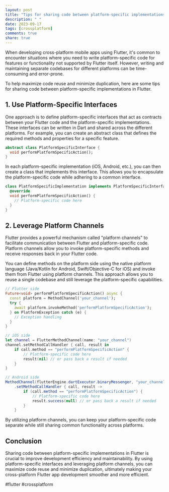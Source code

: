 ```yaml
---
layout: post
title: "Tips for sharing code between platform-specific implementations in Flutter."
description: " "
date: 2023-09-17
tags: [crossplatform]
comments: true
share: true
---
```


When developing cross-platform mobile apps using Flutter, it's common to encounter situations where you need to write platform-specific code for features or functionality not supported by Flutter itself. However, writing and maintaining separate codebases for different platforms can be time-consuming and error-prone.

To help maximize code reuse and minimize duplication, here are some tips for sharing code between platform-specific implementations in Flutter.

## 1. Use Platform-Specific Interfaces

One approach is to define platform-specific interfaces that act as contracts between your Flutter code and the platform-specific implementations. These interfaces can be written in Dart and shared across the different platforms. For example, you can create an abstract class that defines the required methods and properties for a specific feature.

```dart
abstract class PlatformSpecificInterface {
  void performPlatformSpecificAction();
}
```

In each platform-specific implementation (iOS, Android, etc.), you can then create a class that implements this interface. This allows you to encapsulate the platform-specific code while adhering to a common interface.

```dart
class PlatformSpecificImplementation implements PlatformSpecificInterface {
  @override
  void performPlatformSpecificAction() {
    // Platform-specific code here
  }
}
```

## 2. Leverage Platform Channels

Flutter provides a powerful mechanism called "platform channels" to facilitate communication between Flutter and platform-specific code. Platform channels allow you to invoke platform-specific methods and receive responses back in your Flutter code.

You can define methods on the platform side using the native platform language (Java/Kotlin for Android, Swift/Objective-C for iOS) and invoke them from Flutter using platform channels. This approach allows you to reuse a single codebase and still leverage the platform-specific capabilities.

```dart
// Flutter side
Future<void> performPlatformSpecificAction() async {
  const platform = MethodChannel('your_channel');
  try {
    await platform.invokeMethod('performPlatformSpecificAction');
  } on PlatformException catch (e) {
    // Exception handling
  }
}
```

```swift
// iOS side
let channel = FlutterMethodChannel(name: "your_channel")
channel.setMethodCallHandler { call, result in
    if call.method == "performPlatformSpecificAction" {
        // Platform-specific code here
        result(nil) // or pass back a result if needed
    }
}
```

```java
// Android side
MethodChannel(flutterEngine.dartExecutor.binaryMessenger, "your_channel")
    .setMethodCallHandler { call, result ->
        if (call.method == "performPlatformSpecificAction") {
            // Platform-specific code here
            result.success(null) // or pass back a result if needed
        }
    }
```

By utilizing platform channels, you can keep your platform-specific code separate while still sharing common functionality across platforms.

## Conclusion

Sharing code between platform-specific implementations in Flutter is crucial to improve development efficiency and maintainability. By using platform-specific interfaces and leveraging platform channels, you can maximize code reuse and minimize duplication, ultimately making your cross-platform Flutter app development smoother and more efficient.

#flutter #crossplatform